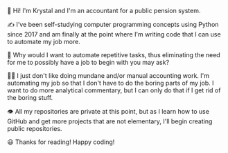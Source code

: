 👋 Hi! I'm Krystal and I'm an accountant for a public pension system. 

✍️ I've been self-studying computer programming concepts using Python since 2017 and am finally at the point where I'm writing code that I can use to automate my job more. 

🤔 Why would I want to automate repetitive tasks, thus eliminating the need for me to possibly have a job to begin with you may ask? 

🤷‍♀️ I just don't like doing mundane and/or manual accounting work. I'm automating my job so that I don't have to do the boring parts of my job. I want to do more analytical commentary, but I can only do that if I get rid of the boring stuff.

👁️ All my repositories are private at this point, but as I learn how to use GitHub and get more projects that are not elementary, I'll begin creating public repositories.

😃 Thanks for reading! Happy coding!

<!---
yegonk815/yegonk815 is a ✨ special ✨ repository because its `README.md` (this file) appears on your GitHub profile.
You can click the Preview link to take a look at your changes.
--->
